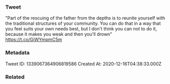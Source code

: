 ### Tweet
"Part of the rescuing of the father from the depths is to reunite yourself with the traditional structures of your community. You can do that in a way that you feel suits your own needs best, but I don't think you can not to do it, because it makes you weak and then you'll drown" https://t.co/GiWYmpmC5m

### Metadata
Tweet ID: 1339067364906819586
Created At: 2020-12-16T04:38:33.000Z

### Related

